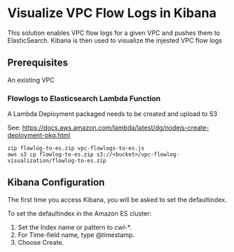 # Visualize VPC Flow Logs in Kibana
This solution enables VPC flow logs for a given VPC and pushes them to ElasticSearch.
Kibana is then used to visualize the injested VPC flow logs

## Prerequisites
An existing VPC

### Flowlogs to Elasticsearch Lambda Function

A Lambda Deployment packaged needs to be created and upload to S3

See: https://docs.aws.amazon.com/lambda/latest/dg/nodejs-create-deployment-pkg.html

```
zip flowlog-to-es.zip vpc-flowlogs-to-es.js
aws s3 cp flowlog-to-es.zip s3://<bucket>/vpc-flowlog-visualization/flowlog-to-es.zip
```

## Kibana Configuration

The first time you access Kibana, you will be asked to set the defaultindex.

To set the defaultindex in the Amazon ES cluster:

1. Set the Index name or pattern to cwl-*.
2. For Time-field name, type @timestamp.
3. Choose Create.
